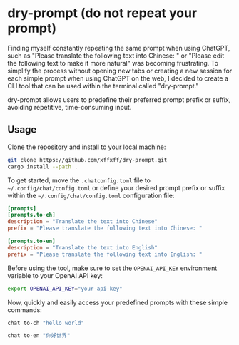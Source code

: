 # dry-prompt (do not repeat your prompt)

Finding myself constantly repeating the same prompt when using ChatGPT, such as "Please translate the following text into Chinese: " or "Please edit the following text to make it more natural" was becoming frustrating. To simplify the process without opening new tabs or creating a new session for each simple prompt when using ChatGPT on the web, I decided to create a CLI tool that can be used within the terminal called "dry-prompt."

dry-prompt allows users to predefine their preferred prompt prefix or suffix, avoiding repetitive, time-consuming input.

## Usage

Clone the repository and install to your local machine:
```bash
git clone https://github.com/xffxff/dry-prompt.git
cargo install --path .
```

To get started, move the `.chatconfig.toml` file to `~/.config/chat/config.toml` or define your desired prompt prefix or suffix within the `~/.config/chat/config.toml` configuration file:
```toml
[prompts]
[prompts.to-ch]
description = "Translate the text into Chinese"
prefix = "Please translate the following text into Chinese: "

[prompts.to-en]
description = "Translate the text into English"
prefix = "Please translate the following text into English: "
```

Before using the tool, make sure to set the `OPENAI_API_KEY` environment variable to your OpenAI API key:
```bash
export OPENAI_API_KEY="your-api-key" 
```

Now, quickly and easily access your predefined prompts with these simple commands:
```bash
chat to-ch "hello world"
```
```bash
chat to-en "你好世界"
```